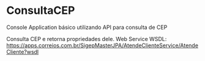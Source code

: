 # ConsultaCEP
Console Application básico utilizando API para consulta de CEP 

Consulta CEP e retorna propriedades dele.
Web Service WSDL: https://apps.correios.com.br/SigepMasterJPA/AtendeClienteService/AtendeCliente?wsdl
